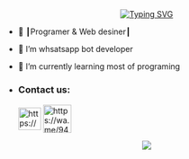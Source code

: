 ## <!-- Typing SVG -->
<p align="center">
    <a href="https://github.com/sanuwaofficial">
        <img align="center"
        src="https://readme-typing-svg.herokuapp.com/?size=30&width=500&lines=HI!!+I+am+Dark%20+%20sadas+..."
            alt="Typing SVG"
        />
    </a>
</p>  

- 🚀 ┃Programer & Web desiner┃
 
- 👀 I’m whsatsapp bot developer


- 🌱 I’m currently learning most of programing
- <h3 align="left">Contact us:</h3><p>   <a href="https://www.youtube.com/@sadastech" target="blank"><img align="center" src="https://telegra.ph/file/3794b843b750983cd0ab6.png" alt="https://www.instagram.com/__.sanuwa.__/" height="40" width="40" /></a>  <a href="https://wa.me/94778500326" target="blank"><img align="center" src="https://telegra.ph/file/1448f0458c3c64900f49c.png" alt="https://wa.me/94701629707" height="50" width="50" /></a> 
</p>


<p align="center"> <a href="https://github.com/Darksadas"><img src="https://github-readme-stats.vercel.app/api?username=Darksadas&theme=algolia&bg_color=DDD9DA00&text_color=00AEFF&show_icons=TRUE&icon_color=00AEFF" > </a> </p>

